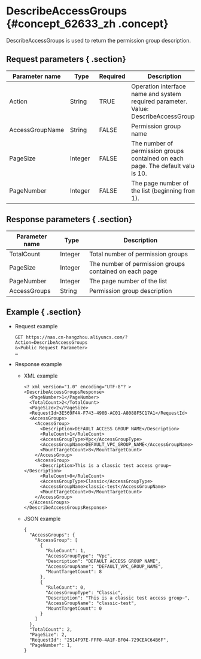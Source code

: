 # DescribeAccessGroups {#concept_62633_zh .concept}

DescribeAccessGroups is used to return the permission group description.

## Request parameters { .section}

|Parameter name|Type|Required|Description|
|--------------|----|--------|-----------|
|Action|String|TRUE|Operation interface name and system required parameter. Value: DescribeAccessGroups|
|AccessGroupName|String|FALSE|Permission group name|
|PageSize|Integer  |FALSE|The number of permission groups contained on each page. The default value is 10.|
|PageNumber|Integer|FALSE|The page number of the list \(beginning from 1\).|

## Response parameters { .section}

|Parameter name|Type|Description|
|--------------|----|-----------|
|TotalCount|Integer|Total number of permission groups|
|PageSize |Integer  |The number of permission groups contained on each page|
|PageNumber|Integer|The page number of the list|
|AccessGroups|String|Permission group description|

## Example { .section}

-   Request example

    ```language-shell
    GET https://nas.cn-hangzhou.aliyuncs.com/?Action=DescribeAccessGroups
    &<Public Request Parameter>
    …
    
    ```

-   Response example
    -   XML example

        ```language-xml
        <? xml version="1.0" encoding="UTF-8"? >
        <DescribeAccessGroupsResponse>
          <PageNumber>1</PageNumber>
          <TotalCount>2</TotalCount>
          <PageSize>2</PageSize>
          <RequestId>3E569F4A-F743-490B-AC01-A8088F5C17A1</RequestId>
          <AccessGroups>
            <AccessGroup>
              <Description>DEFAULT ACCESS GROUP NAME</Description>
              <RuleCount>1</RuleCount>
              <AccessGroupType>Vpc</AccessGroupType>
              <AccessGroupName>DEFAULT_VPC_GROUP_NAME</AccessGroupName>
              <MountTargetCount>8</MountTargetCount>
            </AccessGroup>
            <AccessGroup>
              <Description>This is a classic test access group~</Description>
              <RuleCount>0</RuleCount>
              <AccessGroupType>Classic</AccessGroupType>
              <AccessGroupName>classic-test</AccessGroupName>
              <MountTargetCount>0</MountTargetCount>
            </AccessGroup>
          </AccessGroups>
        </DescribeAccessGroupsResponse>
        
        ```

    -   JSON example

        ```language-json
        {
          "AccessGroups": {
            "AccessGroup": [
              {
                "RuleCount": 1,
                "AccessGroupType": "Vpc",
                "Description": "DEFAULT ACCESS GROUP NAME",
                "AccessGroupName": "DEFAULT_VPC_GROUP_NAME",
                "MountTargetCount": 8
              },
              {
                "RuleCount": 0,
                "AccessGroupType": "Classic",
                "Description": "This is a classic test access group~",
                "AccessGroupName": "classic-test",
                "MountTargetCount": 0
              }
            ]
          },
          "TotalCount": 2,
          "PageSize": 2,
          "RequestId": "2514F97E-FFF0-4A1F-BF04-729CEAC64B6F",
          "PageNumber": 1,
        }
        
        ```


